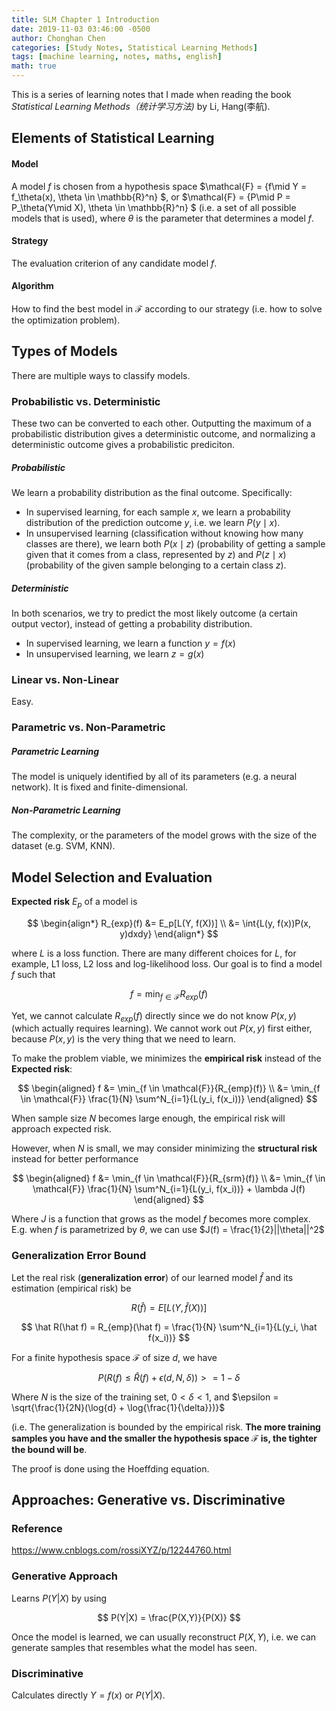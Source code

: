 ```yaml
---
title: SLM Chapter 1 Introduction 
date: 2019-11-03 03:46:00 -0500
author: Chonghan Chen
categories: [Study Notes, Statistical Learning Methods]
tags: [machine learning, notes, maths, english]
math: true
---
```



This is a series of learning notes that I made when reading the book *Statistical Learning Methods（统计学习方法)* by Li, Hang(李航).

## Elements of Statistical Learning

#### Model

A model $f$ is chosen from a hypothesis space $\mathcal{F} = \{f\mid Y = f_\theta(x), \theta \in \mathbb{R}^n\} $, or $\mathcal{F} = \{P\mid P = P_\theta(Y\mid X), \theta \in \mathbb{R}^n\} $ (i.e. a set of all possible models that is used), where $\theta$ is the parameter that determines a model $f$.

#### Strategy

The evaluation criterion of any candidate model $f$.

#### Algorithm

How to find the best model in $\mathcal{F}$ according to our strategy (i.e. how to solve the optimization problem).



## Types of Models

There are multiple ways to classify models.



### Probabilistic vs. Deterministic

These two can be converted to each other. Outputting the maximum of a probabilistic distribution gives a deterministic outcome, and normalizing a deterministic outcome gives a probabilistic prediciton.

##### Probabilistic

We learn a probability distribution as the final outcome. Specifically:

- In supervised learning, for each sample $x$, we learn a probability distribution of the prediction outcome $y$, i.e. we learn $P(y\mid x)$.
- In unsupervised learning (classification without knowing how many classes are there), we learn both $P(x\mid z)$ (probability of getting a sample given that it comes from a class, represented by $z$) and $P(z \mid x)$ (probability of the given sample belonging to a certain class $z$).

##### Deterministic

In both scenarios, we try to predict the most likely outcome (a certain output vector), instead of getting a probability distribution.

- In supervised learning, we learn a function $y = f(x)$
- In unsupervised learning, we learn $z = g(x)$



### Linear vs. Non-Linear

Easy.



### Parametric vs. Non-Parametric

##### Parametric Learning

The model is uniquely identified by all of its parameters (e.g. a neural network). It is fixed and finite-dimensional.

##### Non-Parametric Learning

The complexity, or the parameters of the model grows with the size of the dataset (e.g. SVM, KNN).





## Model Selection and Evaluation

**Expected risk** $E_p$ of a model is 

$$
\begin{align*}
R_{exp}(f) 
&= E_p[L(Y, f(X))] \\ 
&= \int{L(y, f(x))P(x, y)dxdy}
\end{align*}
$$

where $L$ is a loss function. There are many different choices for $L$, for example, L1 loss, L2 loss and log-likelihood loss. Our goal is to find a model $f$ such that

$$
f = \min_{f \in \mathcal{F}}{R_{exp}(f)}
$$

Yet, we cannot calculate $R_{exp}(f)$ directly since we do not know $P(x, y)$ (which actually requires learning). We cannot work out $P(x,y)$ first either, because $P(x,y)$  is the very thing that we need to learn.

To make the problem viable, we minimizes the **empirical risk** instead of the **Expected risk**:

$$
\begin{aligned}
f &= \min_{f \in \mathcal{F}}{R_{emp}(f)} \\ 
 &= \min_{f \in \mathcal{F}} \frac{1}{N} \sum^N_{i=1}{L(y_i, f(x_i))}
\end{aligned}
$$

When sample size $N$ becomes large enough, the empirical risk will approach expected risk.

However, when $N$ is small, we may consider minimizing the **structural risk** instead for better performance

$$
\begin{aligned}
f &= \min_{f \in \mathcal{F}}{R_{srm}(f)} \\ 
 &= \min_{f \in \mathcal{F}} \frac{1}{N} \sum^N_{i=1}{L(y_i, f(x_i))} + \lambda J(f)
\end{aligned}
$$

Where $J$ is a function that grows as the model $f$ becomes more complex.  E.g. when $f$ is parametrized by $\theta$, we can use $J(f) = \frac{1}{2}||\theta||^2$
### Generalization Error Bound

Let the real risk (**generalization error**) of our learned model $\hat f$ and its estimation (empirical risk) be

$$
R(\hat f) = E[L(Y, \hat f(X))]
$$

$$
\hat R(\hat f) = R_{emp}(\hat f) = \frac{1}{N} \sum^N_{i=1}{L(y_i, \hat f(x_i))}
$$

For a finite hypothesis space $\mathcal{F}$ of size $d$, we have 

$$
P(R(f) \le \hat R(f) + \epsilon(d, N, \delta)) >= 1 - \delta
$$

Where $N$ is the size of the training set, $0 \lt \delta \lt 1$, and $\epsilon = \sqrt{\frac{1}{2N}(\log{d} + \log{\frac{1}{\delta}})}$

(i.e. The generalization is bounded by the empirical risk. **The more training samples you have and the smaller the hypothesis space $\mathcal{F}$ is, the tighter the bound will be**.

The proof is done using the Hoeffding equation.





## Approaches: Generative vs. Discriminative

### Reference

https://www.cnblogs.com/rossiXYZ/p/12244760.html

### Generative Approach
Learns $P(Y|X)$ by using

$$
P(Y|X) = \frac{P(X,Y)}{P(X)}
$$

Once the model is learned, we can usually reconstruct $P(X, Y)$, i.e. we can generate samples that resembles what the model has seen. 



### Discriminative
Calculates directly $Y = f(x)$ or $P(Y|X)$.


